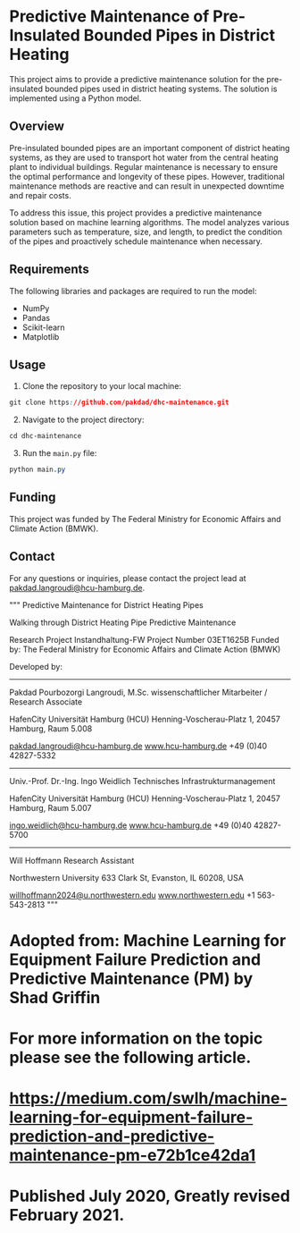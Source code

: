 # Predictive Maintenance of Pre-Insulated Bounded Pipes in District Heating

This project aims to provide a predictive maintenance solution for the pre-insulated bounded pipes used in district heating systems. The solution is implemented using a Python model.

## Overview
Pre-insulated bounded pipes are an important component of district heating systems, as they are used to transport hot water from the central heating plant to individual buildings. Regular maintenance is necessary to ensure the optimal performance and longevity of these pipes. However, traditional maintenance methods are reactive and can result in unexpected downtime and repair costs.

To address this issue, this project provides a predictive maintenance solution based on machine learning algorithms. The model analyzes various parameters such as temperature, size, and length, to predict the condition of the pipes and proactively schedule maintenance when necessary.

## Requirements
The following libraries and packages are required to run the model:
- NumPy
- Pandas
- Scikit-learn
- Matplotlib

## Usage
1. Clone the repository to your local machine:
```css
git clone https://github.com/pakdad/dhc-maintenance.git
```

2. Navigate to the project directory:
```css
cd dhc-maintenance
```
3. Run the `main.py` file:
```css
python main.py
```
## Funding
This project was funded by The Federal Ministry for Economic Affairs and Climate Action (BMWK).

## Contact
For any questions or inquiries, please contact the project lead at pakdad.langroudi@hcu-hamburg.de.




"""
Predictive Maintenance for District Heating Pipes

Walking through District Heating Pipe Predictive Maintenance

Research Project Instandhaltung-FW
Project Number 03ET1625B
Funded by: The Federal Ministry for Economic Affairs and Climate Action (BMWK)

Developed by:
__________________
Pakdad Pourbozorgi Langroudi, M.Sc.
wissenschaftlicher Mitarbeiter / Research Associate

HafenCity Universität Hamburg (HCU)
Henning-Voscherau-Platz 1, 20457 Hamburg, Raum 5.008

pakdad.langroudi@hcu-hamburg.de
www.hcu-hamburg.de
+49 (0)40 42827-5332
__________________
Univ.-Prof. Dr.-Ing. Ingo Weidlich
Technisches Infrastrukturmanagement

HafenCity Universität Hamburg (HCU)
Henning-Voscherau-Platz 1, 20457 Hamburg, Raum 5.007

ingo.weidlich@hcu-hamburg.de
www.hcu-hamburg.de
+49 (0)40 42827-5700
__________________
Will Hoffmann
Research Assistant

Northwestern University
633 Clark St, Evanston, IL 60208, USA

willhoffmann2024@u.northwestern.edu
www.northwestern.edu
+1 563-543-2813
"""
# Adopted from: Machine Learning for Equipment Failure Prediction and Predictive Maintenance (PM) by Shad Griffin
# For more information on the topic please see the following article.
# https://medium.com/swlh/machine-learning-for-equipment-failure-prediction-and-predictive-maintenance-pm-e72b1ce42da1
# Published July 2020, Greatly revised February 2021.